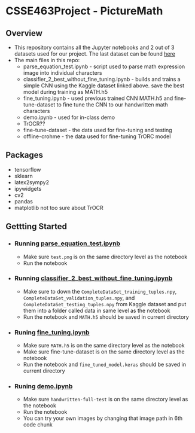 # CSSE463Project - PictureMath

## Overview
* This repository contains all the Jupyter notebooks and 2 out of 3 datasets used for our project. The last dataset can be found [here](https://www.kaggle.com/datasets/michelheusser/handwritten-digits-and-operators/data)
* The main files in this repo:
  * parse_equation_test.ipynb - script used to parse math expression image into individual characters
  * classifier_2_best_without_fine_tuning.ipynb - builds and trains a simple CNN using the Kaggle dataset linked above. save the best model during training as MATH.h5
  * fine_tuning.ipynb - used previous trained CNN MATH.h5 and fine-tune-dataset to fine tune the CNN to our handwritten math characters
  * demo.ipynb - used for in-class demo
  * TrOCR??
  * fine-tune-dataset - the data used for fine-tuning and testing
  * offline-crohme - the data used for fine-tuning TrORC model
  
## Packages
* tensorflow
* sklearn
* latex2sympy2
* ipywidgets
* cv2
* pandas
* matplotlib
not too sure about TrOCR


## Gettting Started

* ### Running [parse_equation_test.ipynb](https://github.com/rhit-fioritjx/Image-Recognition-Project/blob/main/parse_equation_test.ipynb)
  * Make sure `test.png` is on the same directory level as the notebook
  * Run the notebook

* ### Running [classifier_2_best_without_fine_tuning.ipynb](https://github.com/rhit-fioritjx/Image-Recognition-Project/blob/main/classifier_2_best_without_fine_tuning.ipynb)
  * Make sure to down the `CompleteDataSet_training_tuples.npy`, `CompleteDataSet_validation_tuples.npy`, and `CompleteDataSet_testing_tuples.npy` from Kaggle dataset and put them into a folder called data in same level as the notebook
  * Run the notebook and `MATH.h5` should be saved in current directory

* ### Runing [fine_tuning.ipynb](https://github.com/rhit-fioritjx/Image-Recognition-Project/blob/main/fine_tuning.ipynb)
  * Make sure `MATH.h5` is on the same directory level as the notebook
  * Make sure fine-tune-dataset is on the same directory level as the notebook
  * Run the notebook and `fine_tuned_model.keras` should be saved in current directory

* ### Runing [demo.ipynb](https://github.com/rhit-fioritjx/Image-Recognition-Project/blob/main/demo.ipynb)
  * Make sure `handwritten-full-test` is on the same directory level as the notebook
  * Run the notebook
  * You can try your own images by changing that image path in 6th code chunk 
  
